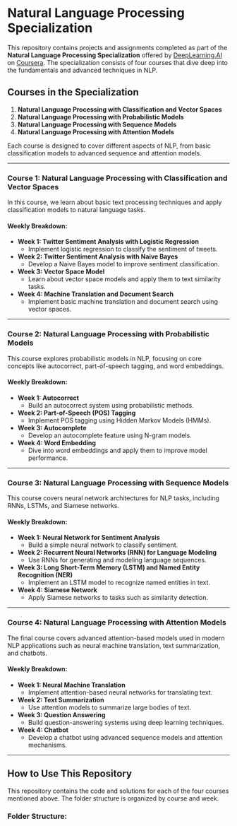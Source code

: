 
# Natural Language Processing Specialization

This repository contains projects and assignments completed as part of the **Natural Language Processing Specialization** offered by [DeepLearning.AI](https://www.deeplearning.ai/) on [Coursera](https://www.coursera.org/specializations/natural-language-processing). The specialization consists of four courses that dive deep into the fundamentals and advanced techniques in NLP.

## Courses in the Specialization

1. **Natural Language Processing with Classification and Vector Spaces**
2. **Natural Language Processing with Probabilistic Models**
3. **Natural Language Processing with Sequence Models**
4. **Natural Language Processing with Attention Models**

Each course is designed to cover different aspects of NLP, from basic classification models to advanced sequence and attention models.

---

### Course 1: Natural Language Processing with Classification and Vector Spaces

In this course, we learn about basic text processing techniques and apply classification models to natural language tasks.

#### Weekly Breakdown:
- **Week 1: Twitter Sentiment Analysis with Logistic Regression**
  - Implement logistic regression to classify the sentiment of tweets.
- **Week 2: Twitter Sentiment Analysis with Naive Bayes**
  - Develop a Naive Bayes model to improve sentiment classification.
- **Week 3: Vector Space Model**
  - Learn about vector space models and apply them to text similarity tasks.
- **Week 4: Machine Translation and Document Search**
  - Implement basic machine translation and document search using vector spaces.

---

### Course 2: Natural Language Processing with Probabilistic Models

This course explores probabilistic models in NLP, focusing on core concepts like autocorrect, part-of-speech tagging, and word embeddings.

#### Weekly Breakdown:
- **Week 1: Autocorrect**
  - Build an autocorrect system using probabilistic methods.
- **Week 2: Part-of-Speech (POS) Tagging**
  - Implement POS tagging using Hidden Markov Models (HMMs).
- **Week 3: Autocomplete**
  - Develop an autocomplete feature using N-gram models.
- **Week 4: Word Embedding**
  - Dive into word embeddings and apply them to improve model performance.

---

### Course 3: Natural Language Processing with Sequence Models

This course covers neural network architectures for NLP tasks, including RNNs, LSTMs, and Siamese networks.

#### Weekly Breakdown:
- **Week 1: Neural Network for Sentiment Analysis**
  - Build a simple neural network to classify sentiment.
- **Week 2: Recurrent Neural Networks (RNN) for Language Modeling**
  - Use RNNs for generating and modeling language sequences.
- **Week 3: Long Short-Term Memory (LSTM) and Named Entity Recognition (NER)**
  - Implement an LSTM model to recognize named entities in text.
- **Week 4: Siamese Network**
  - Apply Siamese networks to tasks such as similarity detection.

---

### Course 4: Natural Language Processing with Attention Models

The final course covers advanced attention-based models used in modern NLP applications such as neural machine translation, text summarization, and chatbots.

#### Weekly Breakdown:
- **Week 1: Neural Machine Translation**
  - Implement attention-based neural networks for translating text.
- **Week 2: Text Summarization**
  - Use attention models to summarize large bodies of text.
- **Week 3: Question Answering**
  - Build question-answering systems using deep learning techniques.
- **Week 4: Chatbot**
  - Develop a chatbot using advanced sequence models and attention mechanisms.

---

## How to Use This Repository

This repository contains the code and solutions for each of the four courses mentioned above. The folder structure is organized by course and week. 

### Folder Structure:
